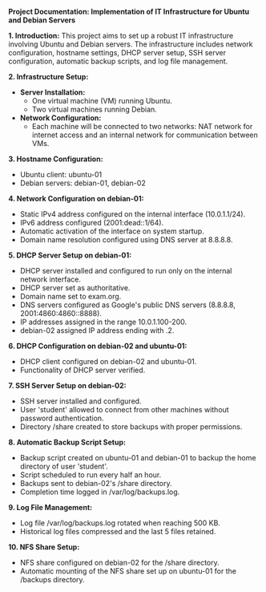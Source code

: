 **Project Documentation: Implementation of IT Infrastructure for Ubuntu and Debian Servers**

**1. Introduction:**
   This project aims to set up a robust IT infrastructure involving Ubuntu and Debian servers. The infrastructure includes network configuration, hostname settings, DHCP server setup, SSH server configuration, automatic backup scripts, and log file management.

**2. Infrastructure Setup:**
   - **Server Installation:** 
     - One virtual machine (VM) running Ubuntu.
     - Two virtual machines running Debian.
   - **Network Configuration:**
     - Each machine will be connected to two networks: NAT network for internet access and an internal network for communication between VMs.

**3. Hostname Configuration:**
   - Ubuntu client: ubuntu-01
   - Debian servers: debian-01, debian-02

**4. Network Configuration on debian-01:**
   - Static IPv4 address configured on the internal interface (10.0.1.1/24).
   - IPv6 address configured (2001:dead::1/64).
   - Automatic activation of the interface on system startup.
   - Domain name resolution configured using DNS server at 8.8.8.8.

**5. DHCP Server Setup on debian-01:**
   - DHCP server installed and configured to run only on the internal network interface.
   - DHCP server set as authoritative.
   - Domain name set to exam.org.
   - DNS servers configured as Google's public DNS servers (8.8.8.8, 2001:4860:4860::8888).
   - IP addresses assigned in the range 10.0.1.100-200.
   - debian-02 assigned IP address ending with .2.

**6. DHCP Configuration on debian-02 and ubuntu-01:**
   - DHCP client configured on debian-02 and ubuntu-01.
   - Functionality of DHCP server verified.

**7. SSH Server Setup on debian-02:**
   - SSH server installed and configured.
   - User 'student' allowed to connect from other machines without password authentication.
   - Directory /share created to store backups with proper permissions.

**8. Automatic Backup Script Setup:**
   - Backup script created on ubuntu-01 and debian-01 to backup the home directory of user 'student'.
   - Script scheduled to run every half an hour.
   - Backups sent to debian-02's /share directory.
   - Completion time logged in /var/log/backups.log.

**9. Log File Management:**
   - Log file /var/log/backups.log rotated when reaching 500 KB.
   - Historical log files compressed and the last 5 files retained.

**10. NFS Share Setup:**
   - NFS share configured on debian-02 for the /share directory.
   - Automatic mounting of the NFS share set up on ubuntu-01 for the /backups directory.
